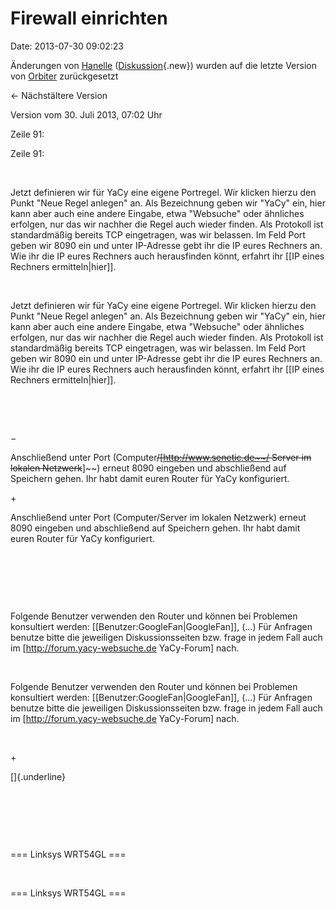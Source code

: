 Firewall einrichten
===================

Date: 2013-07-30 09:02:23

Änderungen von
[Hanelle](http://www.yacy-websuche.de/wiki/index.php/Spezial:Beitr%25C3%25A4ge/Hanelle "Spezial:Beiträge/Hanelle")
([Diskussion](http://www.yacy-websuche.de/wiki/index.php?title=Benutzer_Diskussion:Hanelle&action=edit&redlink=1 "Benutzer Diskussion:Hanelle (Seite nicht vorhanden)"){.new})
wurden auf die letzte Version von
[Orbiter](http://www.yacy-websuche.de/wiki/index.php/Benutzer:Orbiter "Benutzer:Orbiter")
zurückgesetzt

← Nächstältere Version

Version vom 30. Juli 2013, 07:02 Uhr

Zeile 91:

Zeile 91:

 

<div>

Jetzt definieren wir für YaCy eine eigene Portregel. Wir klicken hierzu
den Punkt \"Neue Regel anlegen\" an. Als Bezeichnung geben wir \"YaCy\"
ein, hier kann aber auch eine andere Eingabe, etwa \"Websuche\" oder
ähnliches erfolgen, nur das wir nachher die Regel auch wieder finden.
Als Protokoll ist standardmäßig bereits TCP eingetragen, was wir
belassen. Im Feld Port geben wir 8090 ein und unter IP-Adresse gebt ihr
die IP eures Rechners an. Wie ihr die IP eures Rechners auch
herausfinden könnt, erfahrt ihr \[\[IP eines Rechners
ermitteln\|hier\]\].

</div>

 

<div>

Jetzt definieren wir für YaCy eine eigene Portregel. Wir klicken hierzu
den Punkt \"Neue Regel anlegen\" an. Als Bezeichnung geben wir \"YaCy\"
ein, hier kann aber auch eine andere Eingabe, etwa \"Websuche\" oder
ähnliches erfolgen, nur das wir nachher die Regel auch wieder finden.
Als Protokoll ist standardmäßig bereits TCP eingetragen, was wir
belassen. Im Feld Port geben wir 8090 ein und unter IP-Adresse gebt ihr
die IP eures Rechners an. Wie ihr die IP eures Rechners auch
herausfinden könnt, erfahrt ihr \[\[IP eines Rechners
ermitteln\|hier\]\].

</div>

 

 

−

<div>

Anschließend unter Port (Computer~~/\[http://www.senetic.de~~/ Server im
lokalen Netzwerk~~\]~~) erneut 8090 eingeben und abschließend auf
Speichern gehen. Ihr habt damit euren Router für YaCy konfiguriert.

</div>

\+

<div>

Anschließend unter Port (Computer/Server im lokalen Netzwerk) erneut
8090 eingeben und abschließend auf Speichern gehen. Ihr habt damit euren
Router für YaCy konfiguriert.

</div>

 

 

 

<div>

Folgende Benutzer verwenden den Router und können bei Problemen
konsultiert werden: \[\[Benutzer:GoogleFan\|GoogleFan\]\], (\...) Für
Anfragen benutze bitte die jeweiligen Diskussionsseiten bzw. frage in
jedem Fall auch im \[http://forum.yacy-websuche.de YaCy-Forum\] nach.

</div>

 

<div>

Folgende Benutzer verwenden den Router und können bei Problemen
konsultiert werden: \[\[Benutzer:GoogleFan\|GoogleFan\]\], (\...) Für
Anfragen benutze bitte die jeweiligen Diskussionsseiten bzw. frage in
jedem Fall auch im \[http://forum.yacy-websuche.de YaCy-Forum\] nach.

</div>

 

\+

<div>

[]{.underline}

</div>

 

 

 

<div>

=== Linksys WRT54GL ===

</div>

 

<div>

=== Linksys WRT54GL ===

</div>
